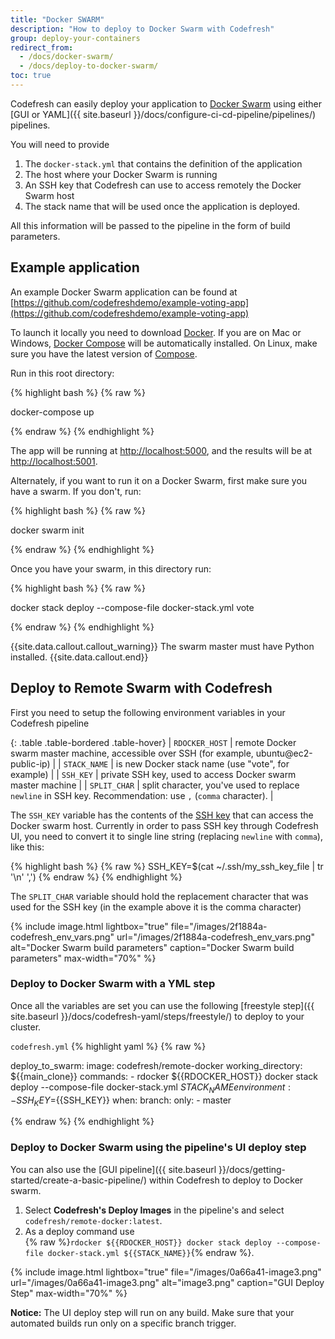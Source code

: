 ```yaml
---
title: "Docker SWARM"
description: "How to deploy to Docker Swarm with Codefresh"
group: deploy-your-containers
redirect_from:
  - /docs/docker-swarm/
  - /docs/deploy-to-docker-swarm/
toc: true
---
```


Codefresh can easily deploy your application to [Docker Swarm](https://docs.docker.com/engine/swarm/) using either [GUI or YAML]({{ site.baseurl }}/docs/configure-ci-cd-pipeline/pipelines/)  pipelines.

You will need to provide

1. The `docker-stack.yml` that contains the definition of the application
1. The host where your Docker Swarm is running
1. An SSH key that Codefresh can use to access remotely the Docker Swarm host
1. The stack name that will be used once the application is deployed.

All this information will be passed to the pipeline in the form of build parameters.


## Example application

An example Docker Swarm application can be found at [https://github.com/codefreshdemo/example-voting-app](https://github.com/codefreshdemo/example-voting-app)

To launch it locally you need to download [Docker](https://www.docker.com/products/overview). If you are on Mac or Windows, [Docker Compose](https://docs.docker.com/compose) will be automatically installed. On Linux, make sure you have the latest version of [Compose](https://docs.docker.com/compose/install/).


Run in this root directory:

{% highlight bash %}
{% raw %}

docker-compose up

{% endraw %}
{% endhighlight %}

The app will be running at [http://localhost:5000](http://localhost:5000), and the results will be at [http://localhost:5001](http://localhost:5001).

Alternately, if you want to run it on a Docker Swarm, first make sure you have a swarm. If you don't, run:

{% highlight bash %}
{% raw %}

docker swarm init

{% endraw %}
{% endhighlight %}

Once you have your swarm, in this directory run:

{% highlight bash %}
{% raw %}

docker stack deploy --compose-file docker-stack.yml vote

{% endraw %}
{% endhighlight %}

{{site.data.callout.callout_warning}}
The swarm master must have Python installed.
{{site.data.callout.end}}

## Deploy to Remote Swarm with Codefresh

First you need to setup the following environment variables in your Codefresh pipeline

{: .table .table-bordered .table-hover}
| `RDOCKER_HOST`       | remote Docker swarm master machine, accessible over SSH (for example, ubuntu@ec2-public-ip)                    |
| `STACK_NAME`         | is new Docker stack name (use \"vote\", for example)                                                           |
| `SSH_KEY`            | private SSH key, used to access Docker swarm master machine                                                    |
| `SPLIT_CHAR`         | split character, you've used to replace `newline` in SSH key. Recommendation: use `,` (`comma` character).     |

The `SSH_KEY` variable has the contents of the [SSH key](https://www.ssh.com/ssh/public-key-authentication) that can access the Docker swarm host. Currently in order to pass SSH key through Codefresh UI, you need to convert it to single line string (replacing `newline` with `comma`), like this:

{% highlight bash %}
{% raw %}
SSH_KEY=$(cat ~/.ssh/my_ssh_key_file | tr '\n' ',')
{% endraw %}
{% endhighlight %}

The `SPLIT_CHAR` variable should hold the replacement character that was used for the SSH key (in the example above it is the comma character)

{% include image.html 
lightbox="true" 
file="/images/2f1884a-codefresh_env_vars.png" 
url="/images/2f1884a-codefresh_env_vars.png"
alt="Docker Swarm build parameters"
caption="Docker Swarm build parameters"
max-width="70%"
%}


### Deploy to Docker Swarm with a YML step

Once all the variables are set you can use the following [freestyle step]({{ site.baseurl }}/docs/codefresh-yaml/steps/freestyle/) to deploy to your cluster.

  `codefresh.yml`
{% highlight yaml %}
{% raw %}

deploy_to_swarm:
    image: codefresh/remote-docker
    working_directory: ${{main_clone}}
    commands:
      - rdocker ${{RDOCKER_HOST}} docker stack deploy --compose-file docker-stack.yml ${{STACK_NAME}}
    environment:
      - SSH_KEY=${{SSH_KEY}}
    when:
      branch:
        only:
          - master

{% endraw %}
{% endhighlight %}




### Deploy to Docker Swarm using the pipeline's UI deploy step

You can also use the [GUI pipeline]({{ site.baseurl }}/docs/getting-started/create-a-basic-pipeline/) within Codefresh to deploy to Docker swarm.


1. Select **Codefresh's Deploy Images** in the pipeline's and select `codefresh/remote-docker:latest`.
1. As a deploy command use <br>
   {% raw %}`rdocker ${{RDOCKER_HOST}} docker stack deploy --compose-file docker-stack.yml ${{STACK_NAME}}`{% endraw %}.


{% include 
image.html 
lightbox="true" 
file="/images/0a66a41-image3.png" 
url="/images/0a66a41-image3.png"
alt="image3.png" 
caption="GUI Deploy Step"
max-width="70%"
%}
     

**Notice:** The UI deploy step will run on any build. Make sure that your automated builds run only on a specific branch trigger.



